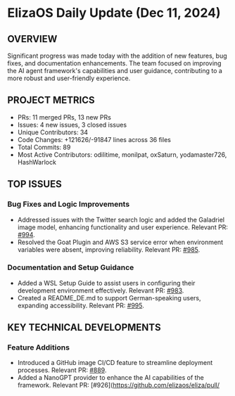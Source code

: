 # ElizaOS Daily Update (Dec 11, 2024)

## OVERVIEW 
Significant progress was made today with the addition of new features, bug fixes, and documentation enhancements. The team focused on improving the AI agent framework's capabilities and user guidance, contributing to a more robust and user-friendly experience.

## PROJECT METRICS
- PRs: 11 merged PRs, 13 new PRs
- Issues: 4 new issues, 3 closed issues
- Unique Contributors: 34
- Code Changes: +121626/-91847 lines across 36 files
- Total Commits: 89
- Most Active Contributors: odilitime, monilpat, oxSaturn, yodamaster726, HashWarlock

## TOP ISSUES
### Bug Fixes and Logic Improvements
- Addressed issues with the Twitter search logic and added the Galadriel image model, enhancing functionality and user experience. Relevant PR: [#994](https://github.com/elizaos/eliza/pull/994).
- Resolved the Goat Plugin and AWS S3 service error when environment variables were absent, improving reliability. Relevant PR: [#985](https://github.com/elizaos/eliza/pull/985).

### Documentation and Setup Guidance
- Added a WSL Setup Guide to assist users in configuring their development environment effectively. Relevant PR: [#983](https://github.com/elizaos/eliza/pull/983).
- Created a README_DE.md to support German-speaking users, expanding accessibility. Relevant PR: [#995](https://github.com/elizaos/eliza/pull/995).

## KEY TECHNICAL DEVELOPMENTS
### Feature Additions
- Introduced a GitHub image CI/CD feature to streamline deployment processes. Relevant PR: [#889](https://github.com/elizaos/eliza/pull/889).
- Added a NanoGPT provider to enhance the AI capabilities of the framework. Relevant PR: [#926](https://github.com/elizaos/eliza/pull/